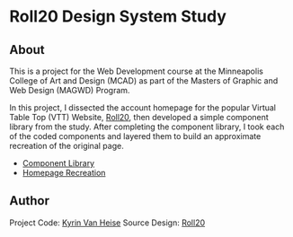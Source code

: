 # Roll20 Design System Study

## About

This is a project for the Web Development course at the Minneapolis College of Art and Design (MCAD) as part of the Masters of Graphic and Web Design (MAGWD) Program.

In this project, I dissected the account homepage for the popular Virtual Table Top (VTT) Website, [Roll20](https://roll20.net/), then developed a simple component library from the study. After completing the component library, I took each of the coded components and layered them to build an approximate recreation of the original page.

- [Component Library](https://kvanheise.github.io/web-study-spring2023/components/index.html)
- [Homepage Recreation](https://kvanheise.github.io/web-study-spring2023/)

## Author

Project Code: [Kyrin Van Heise](https://kyrinvanheise.design/)
Source Design: [Roll20](https://roll20.net/)
